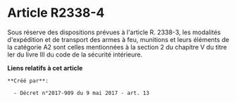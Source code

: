 # Article R2338-4

Sous réserve des dispositions prévues à l'article R. 2338-3, les modalités d'expédition et de transport des armes à feu,
munitions et leurs éléments de la catégorie A2 sont celles mentionnées à la section 2 du chapitre V du titre Ier du livre III
du code de la sécurité intérieure.

**Liens relatifs à cet article**

	**Créé par**:

	  - Décret n°2017-909 du 9 mai 2017 - art. 13
